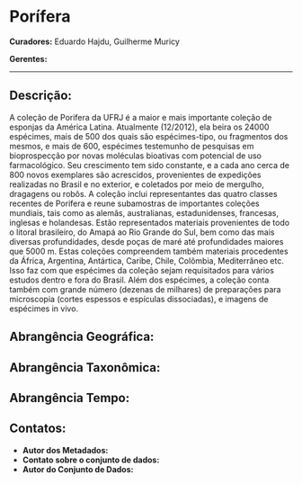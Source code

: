 # Porífera

**Curadores:** Eduardo Hajdu, Guilherme Muricy

**Gerentes:**

---

## Descrição:

A coleção de Porifera da UFRJ é a maior e mais importante coleção de esponjas da América Latina. Atualmente (12/2012), ela beira os 24000 espécimes, mais de 500 dos quais são espécimes-tipo, ou fragmentos dos mesmos, e mais de 600, espécimes testemunho de pesquisas em bioprospecção por novas moléculas bioativas com potencial de uso farmacológico. Seu crescimento tem sido constante, e a cada ano cerca de 800 novos exemplares são acrescidos, provenientes de expedições realizadas no Brasil e no exterior, e coletados por meio de mergulho, dragagens ou robôs. A coleção inclui representantes das quatro classes recentes de Porifera e reune subamostras de importantes coleções mundiais, tais como as alemãs, australianas, estadunidenses, francesas, inglesas e holandesas. Estão representados materiais provenientes de todo o litoral brasileiro, do Amapá ao Rio Grande do Sul, bem como das mais diversas profundidades, desde poças de maré até profundidades maiores que 5000 m. Estas coleções compreendem também materiais procedentes da África, Argentina, Antártica, Caribe, Chile, Colômbia, Mediterrâneo etc. Isso faz com que espécimes da coleção sejam requisitados para vários estudos dentro e fora do Brasil. Além dos espécimes, a coleção conta também com grande número (dezenas de milhares) de preparações para microscopia (cortes espessos e espículas dissociadas), e imagens de espécimes in vivo.

## Abrangência Geográfica:

## Abrangência Taxonômica:

## Abrangência Tempo:

## Contatos:

* **Autor dos Metadados:**
* **Contato sobre o conjunto de dados:**
* **Autor do Conjunto de Dados:**
